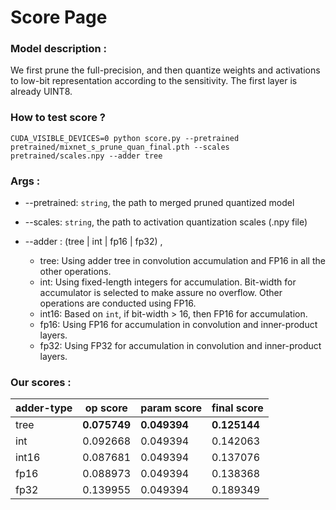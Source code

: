 # Score Page

### Model description :
We first prune the full-precision, and then quantize weights and activations to low-bit representation according to the sensitivity.
The first layer is already UINT8.

### How to test score ?

```shell
CUDA_VISIBLE_DEVICES=0 python score.py --pretrained pretrained/mixnet_s_prune_quan_final.pth --scales pretrained/scales.npy --adder tree
```

### Args :
* --pretrained: `string`, the path to merged pruned quantized model
* --scales: `string`, the path to activation quantization scales (.npy file)
* --adder : (tree | int | fp16 | fp32) ,

  * tree: Using adder tree in convolution accumulation and FP16 in all the other operations.
  * int: Using fixed-length integers for accumulation. Bit-width for accumulator is selected to make assure no overflow. Other operations are conducted using FP16.
  * int16: Based on `int`, if bit-width > 16, then FP16 for accumulation.
  * fp16: Using FP16 for accumulation in convolution and inner-product layers.
  * fp32: Using FP32 for accumulation in convolution and inner-product layers.

### Our scores : 
adder-type | op score | param score | final score
------------ | ------------- | ----------- | -----------------
tree | **0.075749** | **0.049394** | **0.125144**
int | 0.092668 | 0.049394 | 0.142063
int16 | 0.087681 | 0.049394 | 0.137076
fp16 | 0.088973 | 0.049394 | 0.138368
fp32 | 0.139955 | 0.049394 | 0.189349
